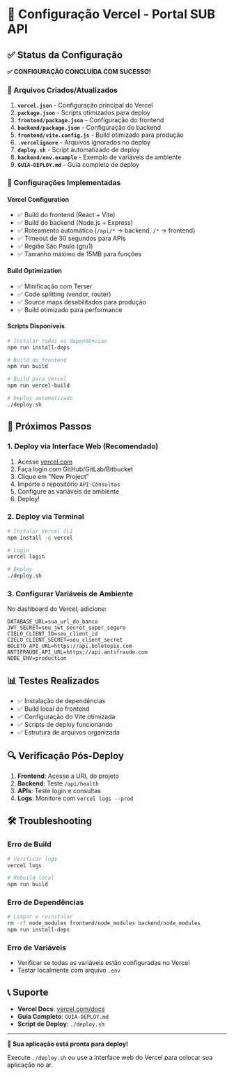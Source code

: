 # 🚀 Configuração Vercel - Portal SUB API

## ✅ Status da Configuração

**✅ CONFIGURAÇÃO CONCLUÍDA COM SUCESSO!**

### 📁 Arquivos Criados/Atualizados

1. **`vercel.json`** - Configuração principal do Vercel
2. **`package.json`** - Scripts otimizados para deploy
3. **`frontend/package.json`** - Configuração do frontend
4. **`backend/package.json`** - Configuração do backend
5. **`frontend/vite.config.js`** - Build otimizado para produção
6. **`.vercelignore`** - Arquivos ignorados no deploy
7. **`deploy.sh`** - Script automatizado de deploy
8. **`backend/env.example`** - Exemplo de variáveis de ambiente
9. **`GUIA-DEPLOY.md`** - Guia completo de deploy

### 🔧 Configurações Implementadas

#### Vercel Configuration
- ✅ Build do frontend (React + Vite)
- ✅ Build do backend (Node.js + Express)
- ✅ Roteamento automático (`/api/*` → backend, `/*` → frontend)
- ✅ Timeout de 30 segundos para APIs
- ✅ Região São Paulo (gru1)
- ✅ Tamanho máximo de 15MB para funções

#### Build Optimization
- ✅ Minificação com Terser
- ✅ Code splitting (vendor, router)
- ✅ Source maps desabilitados para produção
- ✅ Build otimizado para performance

#### Scripts Disponíveis
```bash
# Instalar todas as dependências
npm run install-deps

# Build do frontend
npm run build

# Build para Vercel
npm run vercel-build

# Deploy automatizado
./deploy.sh
```

## 🚀 Próximos Passos

### 1. Deploy via Interface Web (Recomendado)

1. Acesse [vercel.com](https://vercel.com)
2. Faça login com GitHub/GitLab/Bitbucket
3. Clique em "New Project"
4. Importe o repositório `API-Consultas`
5. Configure as variáveis de ambiente
6. Deploy!

### 2. Deploy via Terminal

```bash
# Instalar Vercel CLI
npm install -g vercel

# Login
vercel login

# Deploy
./deploy.sh
```

### 3. Configurar Variáveis de Ambiente

No dashboard do Vercel, adicione:

```
DATABASE_URL=sua_url_do_banco
JWT_SECRET=seu_jwt_secret_super_seguro
CIELO_CLIENT_ID=seu_client_id
CIELO_CLIENT_SECRET=seu_client_secret
BOLETO_API_URL=https://api.boletopix.com
ANTIFRAUDE_API_URL=https://api.antifraude.com
NODE_ENV=production
```

## 📊 Testes Realizados

- ✅ Instalação de dependências
- ✅ Build local do frontend
- ✅ Configuração do Vite otimizada
- ✅ Scripts de deploy funcionando
- ✅ Estrutura de arquivos organizada

## 🔍 Verificação Pós-Deploy

1. **Frontend**: Acesse a URL do projeto
2. **Backend**: Teste `/api/health`
3. **APIs**: Teste login e consultas
4. **Logs**: Monitore com `vercel logs --prod`

## 🛠️ Troubleshooting

### Erro de Build
```bash
# Verificar logs
vercel logs

# Rebuild local
npm run build
```

### Erro de Dependências
```bash
# Limpar e reinstalar
rm -rf node_modules frontend/node_modules backend/node_modules
npm run install-deps
```

### Erro de Variáveis
- Verificar se todas as variáveis estão configuradas no Vercel
- Testar localmente com arquivo `.env`

## 📞 Suporte

- **Vercel Docs**: [vercel.com/docs](https://vercel.com/docs)
- **Guia Completo**: `GUIA-DEPLOY.md`
- **Script de Deploy**: `./deploy.sh`

---

**🎉 Sua aplicação está pronta para deploy!**

Execute `./deploy.sh` ou use a interface web do Vercel para colocar sua aplicação no ar. 